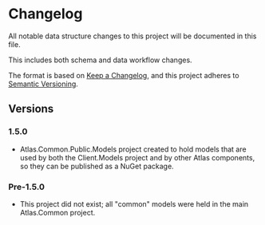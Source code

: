 ﻿# Changelog
All notable data structure changes to this project will be documented in this file.

This includes both schema and data workflow changes.

The format is based on [Keep a Changelog](https://keepachangelog.com/en/1.0.0/),
and this project adheres to [Semantic Versioning](https://semver.org/spec/v2.0.0.html).

## Versions

### 1.5.0
* Atlas.Common.Public.Models project created to hold models that are used by both the Client.Models project and by other Atlas components, so they can be published as a NuGet package.

### Pre-1.5.0
* This project did not exist; all "common" models were held in the main Atlas.Common project.
